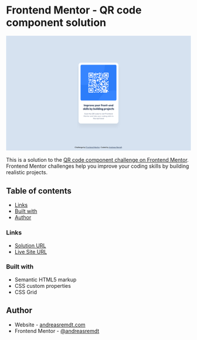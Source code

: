 # Frontend Mentor - QR code component solution

![](./screenshot.png)

This is a solution to the [QR code component challenge on Frontend Mentor](https://www.frontendmentor.io/challenges/qr-code-component-iux_sIO_H). Frontend Mentor challenges help you improve your coding skills by building realistic projects.

## Table of contents

- [Links](#links)
- [Built with](#built-with)
- [Author](#author)

### Links

- [Solution URL](https://github.com/andreasremdt/fm-portfolio/tree/main/qr-code-component/)
- [Live Site URL](https://fm-portfolio.netlify.app/qr-code-component/)

### Built with

- Semantic HTML5 markup
- CSS custom properties
- CSS Grid

## Author

- Website - [andreasremdt.com](https://andreasremdt.com)
- Frontend Mentor - [@andreasremdt](https://www.frontendmentor.io/profile/andreasremdt)
